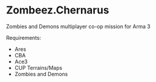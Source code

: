 # Zombeez.Chernarus

Zombies and Demons multiplayer co-op mission for Arma 3

Requirements:
* Ares
* CBA
* Ace3
* CUP Terrains/Maps
* Zombies and Demons

